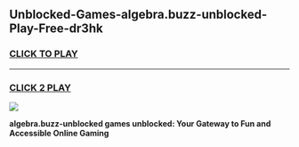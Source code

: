 
## Unblocked-Games-algebra.buzz-unblocked-Play-Free-dr3hk
<h3>
<a href="https://premium76.site?title=algebra.buzz-unblocked&ref=20M">CLICK TO PLAY</a></h3>
<hr>

<h3>
<a href="https://premium76.site?title=algebra.buzz-unblocked&ref=20M">CLICK 2 PLAY</a>
  
</h3>

<a href="https://premium76.site?title=algebra.buzz-unblocked&ref=19M"><img src="https://clearcache.store/games.png"></a>


**algebra.buzz-unblocked games unblocked: Your Gateway to Fun and Accessible Online Gaming**
